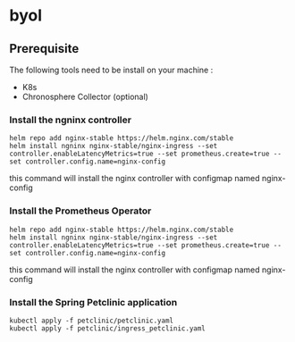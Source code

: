 # byol

## Prerequisite
The following tools need to be install on your machine :
- K8s
- Chronosphere Collector (optional)



###  Install the ngninx controller
```
helm repo add nginx-stable https://helm.nginx.com/stable
helm install ngninx nginx-stable/nginx-ingress --set controller.enableLatencyMetrics=true --set prometheus.create=true --set controller.config.name=nginx-config
```
this command will install the nginx controller with configmap named nginx-config

###  Install the Prometheus Operator
```
helm repo add nginx-stable https://helm.nginx.com/stable
helm install ngninx nginx-stable/nginx-ingress --set controller.enableLatencyMetrics=true --set prometheus.create=true --set controller.config.name=nginx-config
```
this command will install the nginx controller with configmap named nginx-config

###  Install the Spring Petclinic application
```
kubectl apply -f petclinic/petclinic.yaml    
kubectl apply -f petclinic/ingress_petclinic.yaml
```

